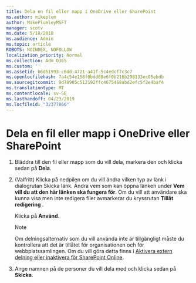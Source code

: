 ```yaml
---
title: Dela en fil eller mapp i OneDrive eller SharePoint
ms.author: mikeplum
author: MikePlumleyMSFT
manager: scotv
ms.date: 5/18/2018
ms.audience: Admin
ms.topic: article
ROBOTS: NOINDEX, NOFOLLOW
localization_priority: Normal
ms.collection: Adm_O365
ms.custom: ''
ms.assetid: b6d51993-c6dd-4721-a41f-5c4edcf7c3c7
ms.openlocfilehash: 7a4c54e158f0bdd08e6f0b216b298133ec05ebdb
ms.sourcegitcommit: 9d78905c512192ffc4675468abd2efc5f2e4baf4
ms.translationtype: MT
ms.contentlocale: sv-SE
ms.lasthandoff: 04/23/2019
ms.locfileid: "32377866"
---
```

# <a name="share-a-file-or-folder-in-onedrive-or-sharepoint"></a>Dela en fil eller mapp i OneDrive eller SharePoint

1. Bläddra till den fil eller mapp som du vill dela, markera den och klicka sedan på **Dela**.
    
2. (Valfritt) Klicka på nedpilen om du vill ändra vilken typ av länk i dialogrutan Skicka länk. Ändra vem som kan öppna länken under **Vem vill du att den här länken ska fungera för**. Om du vill att användare ska kunna visa men inte redigera filer avmarkerar du kryssrutan **Tillåt redigering** . 
    
    Klicka på **Använd**.
    
    > [!NOTE]
    > Om delningsalternativ som du vill använda inte är tillgängligt måste du kontrollera att det är tillåtet för organisationen och för webbplatssamlingen. Om du vill göra detta finns i [Aktivera extern delning eller inaktivera för SharePoint Online](https://go.microsoft.com/fwlink/?linkid=866426). 
  
3. Ange namnen på de personer du vill dela med och klicka sedan på **Skicka**.
    

